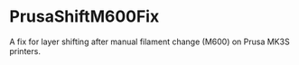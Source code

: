 # PrusaShiftM600Fix
A fix for layer shifting after manual filament change (M600) on Prusa MK3S printers.
